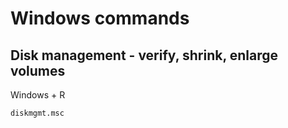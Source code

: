 # Windows commands

## Disk management - verify, shrink, enlarge volumes
Windows + R
```
diskmgmt.msc
```
